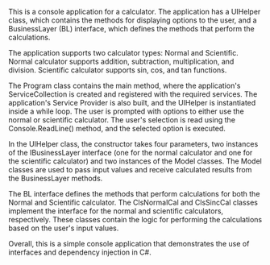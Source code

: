 This is a console application for a calculator. The application has a UIHelper class, which contains the methods for displaying options to the user, and a BusinessLayer (BL) interface, which defines the methods that perform the calculations.

The application supports two calculator types: Normal and Scientific. Normal calculator supports addition, subtraction, multiplication, and division. Scientific calculator supports sin, cos, and tan functions.

The Program class contains the main method, where the application's ServiceCollection is created and registered with the required services. The application's Service Provider is also built, and the UIHelper is instantiated inside a while loop. The user is prompted with options to either use the normal or scientific calculator. The user's selection is read using the Console.ReadLine() method, and the selected option is executed.

In the UIHelper class, the constructor takes four parameters, two instances of the IBusinessLayer interface (one for the normal calculator and one for the scientific calculator) and two instances of the Model classes. The Model classes are used to pass input values and receive calculated results from the BusinessLayer methods.

The BL interface defines the methods that perform calculations for both the Normal and Scientific calculator. The ClsNormalCal and ClsSincCal classes implement the interface for the normal and scientific calculators, respectively. These classes contain the logic for performing the calculations based on the user's input values.

Overall, this is a simple console application that demonstrates the use of interfaces and dependency injection in C#.
